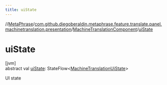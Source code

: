 ```yaml
---
title: uiState
---
```

//[MetaPhrase](../../../index.html)/[com.github.diegoberaldin.metaphrase.feature.translate.panel.machinetranslation.presentation](../index.html)/[MachineTranslationComponent](index.html)/[uiState](ui-state.html)



# uiState



[jvm]\
abstract val [uiState](ui-state.html): StateFlow&lt;[MachineTranslationUiState](../-machine-translation-ui-state/index.html)&gt;



UI state





